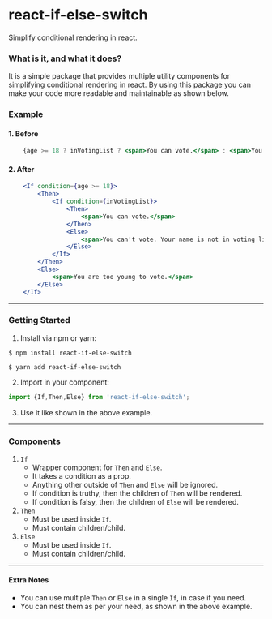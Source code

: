 # react-if-else-switch

Simplify conditional rendering in react.

### What is it, and what it does?

It is a simple package that provides multiple utility components for simplifying conditional rendering in react. 
By using this package you can make your code more readable and maintainable as shown below.

### Example

#### 1. Before

```jsx
    {age >= 18 ? inVotingList ? <span>You can vote.</span> : <span>You can't vote. Your name is not in voting list.</span> : <span>You are too young to vote.</span>}
```

#### 2. After
```jsx
    <If condition={age >= 18}>
        <Then>
            <If condition={inVotingList}>
                <Then>
                    <span>You can vote.</span>
                </Then>
                <Else>
                    <span>You can't vote. Your name is not in voting list.</span>
                </Else>
            </If>
        </Then>
        <Else>
            <span>You are too young to vote.</span>
        </Else>
    </If>
```
---
### Getting Started
1. Install via npm or yarn:
```
$ npm install react-if-else-switch
```
```
$ yarn add react-if-else-switch
```


2. Import in your component:
```jsx
import {If,Then,Else} from 'react-if-else-switch';
```
3. Use it like shown in the above example.
---
### Components
1. `If`
    * Wrapper component for `Then` and `Else`.
    * It takes a condition as a prop.
    * Anything other outside of `Then` and `Else` will be ignored.
    * If condition is truthy, then the children of `Then` will be rendered.
    * If condition is falsy, then the children of `Else` will be rendered.
2. `Then`
    * Must be used inside `If`.
    * Must contain children/child.
3. `Else`
    * Must be used inside `If`.
    * Must contain children/child.

---

#### Extra Notes
 * You can use multiple `Then` or `Else` in a single `If`, in case if you need.
 * You can nest them as per your need, as shown in the above example.   

